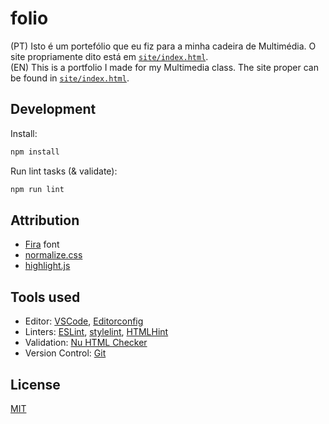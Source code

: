 # folio

(PT) Isto é um portefólio que eu fiz para a minha cadeira de Multimédia. O site propriamente dito está em [`site/index.html`](./site/index.html).  
(EN) This is a portfolio I made for my Multimedia class. The site proper can be found in [`site/index.html`](./site/index.html).

## Development

Install:

```sh
npm install
```

Run lint tasks (& validate):

```sh
npm run lint
```

## Attribution

* [Fira] font
* [normalize.css]
* [highlight.js]

## Tools used

* Editor: [VSCode], [Editorconfig]
* Linters: [ESLint], [stylelint], [HTMLHint]
* Validation: [Nu HTML Checker]
* Version Control: [Git]

## License

[MIT](./LICENSE.md)

[fira]:            https://mozilla.github.io/Fira/
[normalize.css]:   https://github.com/necolas/normalize.css
[highlight.js]:    https://highlightjs.org/
[vscode]:          https://code.visualstudio.com/
[editorconfig]:    https://editorconfig.org/
[eslint]:          https://eslint.org/
[stylelint]:       https://stylelint.io/
[htmlhint]:        https://github.com/htmlhint/HTMLHint
[nu html checker]: https://github.com/validator/validator
[git]:             https://git-scm.com/
